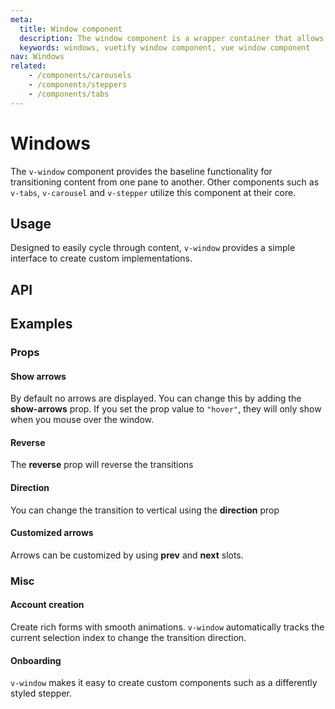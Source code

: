 ```yaml
---
meta:
  title: Window component
  description: The window component is a wrapper container that allows transitioning between content. It serves as the baseline for tabs and carousels.
  keywords: windows, vuetify window component, vue window component
nav: Windows
related:
    - /components/carousels
    - /components/steppers
    - /components/tabs
---
```


# Windows

The `v-window` component provides the baseline functionality for transitioning content from one pane to another. Other components such as `v-tabs`, `v-carousel` and `v-stepper` utilize this component at their core.

<entry-ad />

## Usage

Designed to easily cycle through content, `v-window` provides a simple interface to create custom implementations.

<example file="v-window/usage" />

## API

<api-inline />

## Examples

### Props

#### Show arrows

By default no arrows are displayed. You can change this by adding the **show-arrows** prop. If you set the prop value to `"hover"`, they will only show when you mouse over the window.

<example file="v-window/prop-show-arrows" />

#### Reverse

The **reverse** prop will reverse the transitions

<example file="v-window/prop-reverse" />

#### Direction

You can change the transition to vertical using the **direction** prop

<example file="v-window/prop-direction" />

#### Customized arrows

Arrows can be customized by using **prev** and **next** slots.

<example file="v-window/slots-next-prev" />

### Misc

#### Account creation

Create rich forms with smooth animations. `v-window` automatically tracks the current selection index to change the transition direction.

<example file="v-window/misc-account-creation" />

#### Onboarding

`v-window` makes it easy to create custom components such as a differently styled stepper.

<example file="v-window/misc-onboarding" />

<backmatter />
